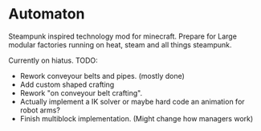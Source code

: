 # Automaton
Steampunk inspired technology mod for minecraft. Prepare for Large modular factories running on heat, steam and all things steampunk.

Currently on hiatus.
TODO: 
- Rework conveyour belts and pipes. (mostly done)
- Add custom shaped crafting
- Rework "on conveyour belt crafting".
- Actually implement a IK solver or maybe hard code an animation for robot arms?
- Finish multiblock implementation. (Might change how managers work)
